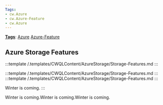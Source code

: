 ```yaml
---
Tags:
- cw.Azure
- cw.Azure-Feature
- cw.Azure
---
```

[**Tags**](/Tags): [Azure](/Tags/Azure)  [Azure-Feature](/Tags/Azure%2DFeature) 

## Azure Storage Features

:::template /.templates/CWQLContent/AzureStorage/Storage-Features.md
:::



:::template /.templates/CWQLContent/AzureStorage/Storage-Features.md
:::
:::template /.templates/CWQLContent/AzureStorage/Storage-Features.md
:::

Winter is coming.
:::

Winter is coming.Winter is coming.Winter is coming.

